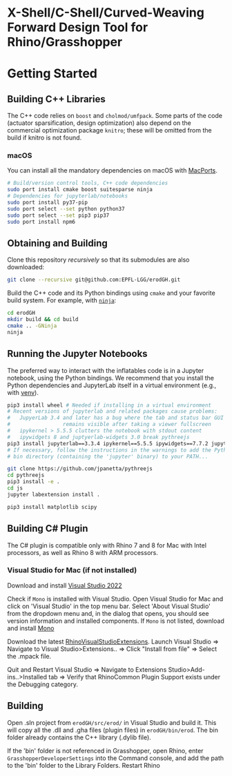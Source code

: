 X-Shell/C-Shell/Curved-Weaving Forward Design Tool for Rhino/Grasshopper
===========

# Getting Started

## Building C++ Libraries
The C++ code relies on `boost` and `cholmod/umfpack`. Some parts of the code (actuator sparsification, design optimization) also depend on the commercial optimization package `knitro`; these will be omitted from the build if knitro is not found.

### macOS
You can install all the mandatory dependencies on macOS with [MacPorts](https://www.macports.org).

```bash
# Build/version control tools, C++ code dependencies
sudo port install cmake boost suitesparse ninja
# Dependencies for jupyterlab/notebooks
sudo port install py37-pip
sudo port select --set python python37
sudo port select --set pip3 pip37
sudo port install npm6
```

## Obtaining and Building

Clone this repository *recursively* so that its submodules are also downloaded:

```bash
git clone --recursive git@github.com:EPFL-LGG/erodGH.git
```

Build the C++ code and its Python bindings using `cmake` and your favorite
build system. For example, with [`ninja`](https://ninja-build.org):

```bash
cd erodGH
mkdir build && cd build
cmake .. -GNinja
ninja
```

## Running the Jupyter Notebooks
The preferred way to interact with the inflatables code is in a Jupyter notebook,
using the Python bindings.
We recommend that you install the Python dependencies and JupyterLab itself in a
virtual environment (e.g., with [venv](https://docs.python.org/3/library/venv.html)).

```bash
pip3 install wheel # Needed if installing in a virtual environment
# Recent versions of jupyterlab and related packages cause problems:
#   JupyerLab 3.4 and later has a bug where the tab and status bar GUI
#                 remains visible after taking a viewer fullscreen
#   ipykernel > 5.5.5 clutters the notebook with stdout content
#   ipywidgets 8 and juptyerlab-widgets 3.0 break pythreejs
pip3 install jupyterlab==3.3.4 ipykernel==5.5.5 ipywidgets==7.7.2 jupyterlab-widgets==1.1.1
# If necessary, follow the instructions in the warnings to add the Python user
# bin directory (containing the 'jupyter' binary) to your PATH...

git clone https://github.com/jpanetta/pythreejs
cd pythreejs
pip3 install -e .
cd js
jupyter labextension install .

pip3 install matplotlib scipy
```

## Building C# Plugin
The C# plugin is compatible only with Rhino 7 and 8 for Mac with Intel processors, as well as Rhino 8 with ARM processors.

### Visual Studio for Mac (if not installed)
Download and install [Visual Studio 2022](https://visualstudio.microsoft.com/vs/mac/)

Check if `Mono` is installed with Visual Studio.
Open Visual Studio for Mac and click on 'Visual Studio' in the top menu bar. 
Select 'About Visual Studio' from the dropdown menu and, in the dialog that opens, you should see version information and installed components.
If `Mono` is not listed, download and install [Mono](https://www.mono-project.com/download/stable/)

Download the latest [RhinoVisualStudioExtensions](https://github.com/mcneel/RhinoCommonXamarinStudioAddin/releases).
Launch Visual Studio => Navigate to Visual Studio>Extensions.. => Click "Install from file" => Select the .mpack file.

Quit and Restart Visual Studio => Navigate to Extensions Studio>Add-ins..>Installed tab => Verify that RhinoCommon Plugin Support exists under the Debugging category.

## Building 
Open .sln project from `erodGH/src/erod/` in Visual Studio and build it. This will copy all the .dll and .gha files (plugin files) in `erodGH/bin/erod`. The bin folder already contains the C++ library (.dylib file).

If the 'bin' folder is not referenced in Grasshopper, open Rhino, enter `GrasshopperDeveloperSettings` into the Command console, and add the path to the 'bin' folder to the Library Folders. Restart Rhino
